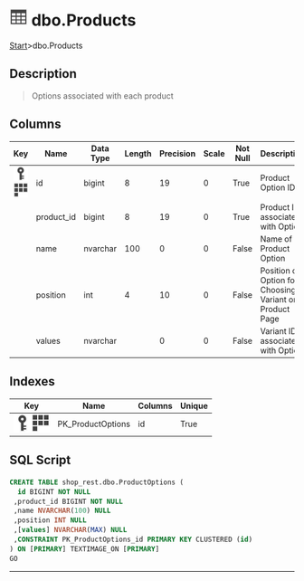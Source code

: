 # ![logo](../Images/table.svg) dbo.Products

[Start](../start.md)>dbo.Products

## [](#Description) Description

> Options associated with each product

## [](#Columns) Columns

|Key|Name|Data Type|Length|Precision|Scale|Not Null|Description
|---|---|---|---|---|---|---|---
[![Primary Key PK_Options](../Images/primarykey.svg)](#Indexes)[![Cluster Key PK_Options](../Images/cluster.svg)](#Indexes)|id|bigint|8|19|0|True|Product Option ID|
||product_id|bigint|8|19|0|True|Product ID associated with Option|
||name|nvarchar|100|0|0|False|Name of Product Option|
||position|int|4|10|0|False|Position of Option for Choosing Variant on Product Page|
||values|nvarchar||0|0|False|Variant IDs associated with Option|

## [](#Indexes) Indexes

|Key|Name|Columns|Unique|
|---|---|---|---|
|[![Primary Key PK_ProductOptions}](../Images/primarykey.svg)](#Indexes)[![Cluster Key PK_ProductOptions](../Images/cluster.svg)](#Indexes)|PK_ProductOptions|id|True|

## [](#SqlScript) SQL Script

```SQL
CREATE TABLE shop_rest.dbo.ProductOptions (
  id BIGINT NOT NULL
 ,product_id BIGINT NOT NULL
 ,name NVARCHAR(100) NULL
 ,position INT NULL
 ,[values] NVARCHAR(MAX) NULL
 ,CONSTRAINT PK_ProductOptions_id PRIMARY KEY CLUSTERED (id)
) ON [PRIMARY] TEXTIMAGE_ON [PRIMARY]
GO
```

___
